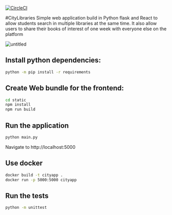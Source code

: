 [![CircleCI](https://circleci.com/gh/veken1199/CityLibraries.svg?style=svg)](https://circleci.com/gh/veken1199/CityLibraries)

#CityLibraries
Simple web application build in Python flask and React to allow students search in multiple
libraries at the same time. It also allow users to share their books of interest of one week
with everyone else on the platform

![untitled](https://user-images.githubusercontent.com/15069757/52685848-4338e200-2f19-11e9-951f-a7d7db797109.gif)


## Install python dependencies:
```sh
python -m pip install -r requirements
```

## Create Web bundle for the frontend:
```sh
cd static
npm install
npm run build
```
## Run the application
```sh
python main.py
```
Navigate to http://localhost:5000

## Use docker
```sh
docker build -t cityapp .
docker run -p 5000:5000 cityapp
```

## Run the tests
```sh
python -m unittest
```

